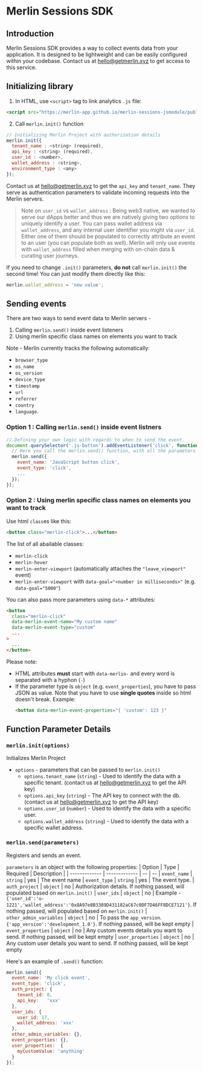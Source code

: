 # Merlin Sessions SDK

## Introduction
Merlin Sessions SDK provides a way to collect events data from your application. It is designed to be lightweight and can be easily configured within your codebase. Contact us at hello@getmerlin.xyz to get access to this service. 

## Initializing library
1. In HTML, use `<script>` tag to link analytics `.js` file:
```html
<script src="https://merlin-app.github.io/merlin-sessions-jsmodule/public/js/merlin.js"></script>
```

2. Call `merlin.init()` function

```js
// Initializing Merlin Project with authorization details
merlin.init({
  tenant_name : <string> (required),
  api_key : <string> (required),
  user_id : <number>,
  wallet_address : <string>,
  environment_type : <any>
});
```
Contact us at hello@getmerlin.xyz to get the `api_key` and `tenant_name`. They serve as authentication parameters to validate incoming requests into the Merlin servers.

> Note on `user_id` vs `wallet_address` : Being web3 native, we wanted to serve our dApps better and thus we are natively giving two options to uniquely identify a user. You can pass wallet address via `wallet_address`, and any internal user identifier you might via `user_id`. Either one of them should be populated to correctly attribute an event to an user (you can populate both as well). Merlin will only use events with `wallet_address` filled when merging with on-chain data & curating user journeys. 

If you need to change `.init()` parameters, **do not** call `merlin.init()` the second time! You can just modify them directly like this:
```js
merlin.wallet_address = 'new value';
```

## Sending events

There are two ways to send event data to Merlin servers - 
1. Calling `merlin.send()` inside event listeners
2. Using merlin specific class names on elements you want to track

Note - Merlin currently tracks the following automatically:
* `browser_type`
* `os_name`
* `os_version`
* `device_type`
* `timestamp`
* `url`
* `referrer`
* `country`
* `language`. 

### Option 1 : Calling `merlin.send()` inside event listners
```js
// Defining your own logic with regards to when to send the event.
document.querySelector('.js-button').addEventListener('click', function(e) {
  // Here you call the merlin.send() function, with all the parameters you want to add.
  merlin.send({
    event_name: 'JavaScript button click',
    event_type: 'click',
    ...
  });
});
```

### Option 2 : Using merlin specific class names on elements you want to track

Use html `class`es like this:

```html
<button class="merlin-click">...</button>
```

The list of all abailable classes:
* `merlin-click`
* `merlin-hover`
* `merlin-enter-viewport` (automatically attaches the `"leave_viewport"` event)
* `merlin-enter-viewport` with `data-goal="<number in milliseconds>"` (e.g. `data-goal="5000"`)

You can also pass more parameters using `data-*` attributes:

```html
<button
  class="merlin-click"
  data-merlin-event-name="My custom name"
  data-merlin-event-type="custom"
  ...
>
  ...
</button>
```

Please note:
* HTML attributes **must** start with `data-merlin-` and every word is separated with a hyphon (`-`)
* If the parameter type is `object` (e.g. `event_properties`), you have to pass JSON as value.
  Note that you have to use **single quotes** inside so html doesn't break.
  Example:
  ```html
  <button data-merlin-event-properties="{ 'custom': 123 }"
  ```

## Function Parameter Details

### `merlin.init(options)`
Initializes Merlin Project
- `options` - parameters that can be passed to `merlin.init()`
    - `options.tenant_name` (`string`) - Used to identify the data with a specific tenant. (contact us at hello@getmerlin.xyz to get the API key)
    - `options.api_key` (`string`) - The API key to connect with the db. (contact us at hello@getmerlin.xyz to get the API key)
    - `options.user_id` (`number`) - Used to identify the data with a specific user.
    - `options.wallet_address` (`string`) - Used to identify the data with a specific wallet address.

### `merlin.send(parameters)`
Registers and sends an event.

`parameters` is an object with the following properties:
| Option                  | Type          | Required | Description |
| -------------           | ------------- | --  | --
| `event_name`            | `string`      | yes  | The event name
| `event_type`            | `string`      | yes  | The event type.
| `auth_project`          | `object`      | no | Authorization details. If nothing passed, will populated based on `merlin.init()`
| `user_ids`              | `object`      | no | Example - `{'user_id':'u-1221','wallet_address':'0x8A97e8B3389D431182aC67c0DF7D46FF8DCE7121'}`. If nothing passed, will populated based on `merlin.init()`
| `other_admin_variables` | `object`      | no | To pass the `app_version`. `{'app_version':'development_1.0'}`. If nothing passed, will be kept empty
| `event_properties`      | `object`      | no | Any custom events details you want to send. If nothing passed, will be kept empty
| `user_properties`       | `object`      | no | Any custom user details you want to send.  If nothing passed, will be kept empty


Here's an example of `.send()` function:

```js
merlin.send({
  event_name: 'My click event',
  event_type: 'click',
  auth_project: {
    tenant_id: 0,
    api_key:   'xxx'
  },
  user_ids: {
    user_id: 17,
    wallet_address: 'xxx'
  },
  other_admin_variables: {},
  event_properties: {},
  user_properties:  {
    myCustomValue: 'anything'
  }
});
```
